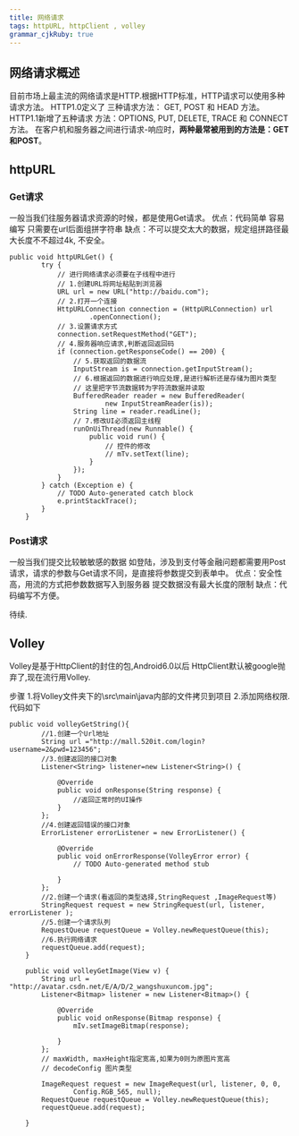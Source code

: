 ```yaml
---
title: 网络请求
tags: httpURL, httpClient , volley
grammar_cjkRuby: true
---
```


## 网络请求概述
目前市场上最主流的网络请求是HTTP.根据HTTP标准，HTTP请求可以使用多种请求方法。 HTTP1.0定义了 三种请求方法： GET, POST 和 HEAD 方法。 HTTP1.1新增了五种请求 方法：OPTIONS, PUT, DELETE, TRACE 和 CONNECT  方法。 在客户机和服务器之间进行请求-响应时，**两种最常被用到的方法是：GET 和POST**。


## httpURL
### Get请求

一般当我们往服务器请求资源的时候，都是使用Get请求。
优点：代码简单 容易编写 只需要在url后面组拼字符串
缺点：不可以提交太大的数据，规定组拼路径最大长度不不超过4k, 不安全。

``` httpURL
public void httpURLGet() {
		try {
			// 进行网络请求必须要在子线程中进行
			// 1.创建URL将网址粘贴到浏览器
			URL url = new URL("http://baidu.com");
			// 2.打开一个连接
			HttpURLConnection connection = (HttpURLConnection) url
					.openConnection();
			// 3.设置请求方式
			connection.setRequestMethod("GET");
			// 4.服务器响应请求,判断返回返回码
			if (connection.getResponseCode() == 200) {
				// 5.获取返回的数据流
				InputStream is = connection.getInputStream();
				// 6.根据返回的数据进行响应处理,是进行解析还是存储为图片类型
				// 这里把字节流数据转为字符流数据并读取
				BufferedReader reader = new BufferedReader(
						new InputStreamReader(is));
				String line = reader.readLine();
				// 7.修改UI必须返回主线程
				runOnUiThread(new Runnable() {
					public void run() {
						// 控件的修改
						// mTv.setText(line);
					}
				});
			}
		} catch (Exception e) {
			// TODO Auto-generated catch block
			e.printStackTrace();
		}
	}
```

### Post请求

一般当我们提交比较敏敏感的数据 如登陆，涉及到支付等金融问题都需要用Post请求，请求的参数与Get请求不同，是直接将参数提交到表单中。
优点：安全性高，用流的方式把参数数据写入到服务器 提交数据没有最大长度的限制
缺点：代码编写不方便。

待续.


## Volley
Volley是基于HttpClient的封住的包,Android6.0以后 HttpClient默认被google抛弃了,现在流行用Volley.

步骤
1.将Volley文件夹下的\src\main\java内部的文件拷贝到项目
2.添加网络权限.
代码如下
``` VolleyGet
public void volleyGetString(){
		//1.创建一个Url地址
		String url ="http://mall.520it.com/login?username=2&pwd=123456";
		//3.创建返回的接口对象
		Listener<String> listener=new Listener<String>() {

			@Override
			public void onResponse(String response) {
				//返回正常时的UI操作
			}
		};
		//4.创建返回错误的接口对象
		ErrorListener errorListener = new ErrorListener() {

			@Override
			public void onErrorResponse(VolleyError error) {
				// TODO Auto-generated method stub
				
			}
		};
		//2.创建一个请求(看返回的类型选择,StringRequest ,ImageRequest等)
		StringRequest request = new StringRequest(url, listener, errorListener );
		//5.创建一个请求队列
		RequestQueue requestQueue = Volley.newRequestQueue(this);
		//6.执行网络请求
		requestQueue.add(request);
	}
	
	public void volleyGetImage(View v) {
		String url = "http://avatar.csdn.net/E/A/D/2_wangshuxuncom.jpg";
		Listener<Bitmap> listener = new Listener<Bitmap>() {

			@Override
			public void onResponse(Bitmap response) {
				mIv.setImageBitmap(response);

			}
		};
		// maxWidth, maxHeight指定宽高,如果为0则为原图片宽高
		// decodeConfig 图片类型

		ImageRequest request = new ImageRequest(url, listener, 0, 0,
				Config.RGB_565, null);
		RequestQueue requestQueue = Volley.newRequestQueue(this);
		requestQueue.add(request);

	}
```
